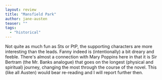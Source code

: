 ```yaml
---
layout: review
title: "Mansfield Park"
author: jane-austen
teaser: ""
tags:
  - "historical"
---
```


Not quite as much fun as Sts or PtP, the supporting characters are more interesting than the leads. Fanny indeed is 
(intentionally) a bit dreary and feeble. There's almost a connection with Mary Poppins here in that it is Sir Bertram
(the Mr. Banks analogue) that goes on the longest (physical and spiritual) journey, changing the most through the 
course of the novel. This (like all Austen) would bear re-reading and I will report further then.